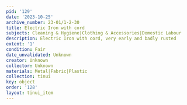 ```yaml
---
pid: '129'
date: '2023-10-25'
archive_number: 23-01/1-2-30
title: Electric Iron with cord
subjects: Cleaning & Hygiene|Clothing & Accessories|Domestic Labour
description: Electric Iron with cord, very early and badly rusted
extent: '1'
condition: Fair
date_unvalidated: Unknown
creator: Unknown
collector: Unknown
materials: Metal|Fabric|Plastic
collection: tinui
key: object
order: '128'
layout: tinui_item
---
```

